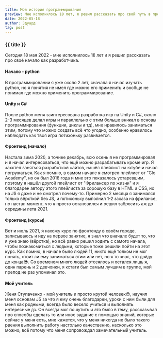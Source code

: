 ```yaml
---
title: Моя история программирования
preview: Мне исполнилось 18 лет, я решил рассказать про свой путь в программировании!
date: 2022-05-18
author: Эдуард
tag: post
---
```


### {{ title }}

Сегодня 18 мая 2022 - мне исполнилось 18 лет и я решил рассказать про своё начало как разработчика.

#### Начало - python

В программировании я уже около 2 лет, сначала я начал изучать python, но я понятия не имел где можно его применить и вообще не понимал где можно применить программирование.

#### Unity и C#

После python меня заинтересовала разработка игр на Unity и C#, около 2-3 месяцев делал игры и параллельно с этим больше вникал в основы программирования (функции, циклы и тд), мне нравилось заниматься этим, потому что можно создать всё что угодно, особенно нравилось наблюдать как твоя игра потихоньку развивается.

#### Фронтенд (начало)

Настала зима 2020, а точнее декабрь, всю осень я не программировал и я начал интересоваться, что ещё можно разрабатывать кроме игр. Я захотел заняться разработкой сайтов, нашёл плейлист на ютубе и начал погружаться. Как я помню, в самом начале я смотрел плейлист от "Glo Academy", но он был 2018 года и мне это показалось устаревшим, поэтому я нашёл другой плейлист от "Фрилансер по жизни" и я благодарен автору этого плейлиста за хорошую базу в HTML и CSS, но на JS я даже и не смотрел почему-то.
Примерно 2 месяца я занимался только вёрсткой без JS, и потихоньку выполнил 1-2 заказа на фрилансе, но настал момент, что я просто остановился и решил забросить аж до середины лета 2021.

#### Фронтенд (курсы)

Вот и июль 2021, я нахожу курс по фронтенду в своём городе, записываюсь и иду на первое занятие, я знал что вначале будет то, что я уже знаю (вёрстка), но всё равно решил ходить с самого начала, чтобы познакомиться с людьми, которые тоже решили пойти на этот курс. Как помню, в начале было людей 11, никто ещё толком не мог понять, стоит ли ему заниматься этим или нет, но я то знал, что дойду до конца😎.
Со временем много людей отсеялось и остался лишь я, один парень и 2 девчонки, я кстати был самым лучшим в группе, мой препод не раз упоминал это.

#### Мой учитель

Женя Ступаченко - мой учитель и просто крутой человек😉, научил меня основам JS за что я ему очень благодарен, уроки с ним были для меня как родными, всегда было весело учиться и выполнять интересные дз. Он всегда мог пошутить и это было в тему, рассказывал про способы сделать то или иное задание с помощью знаний, которые сейчас у меня есть, мне кажется, что у меня никогда не было такого рвения выполнить работу настолько качественно, насколько это можно, всё потому что меня сопровождал замечательный учитель.
